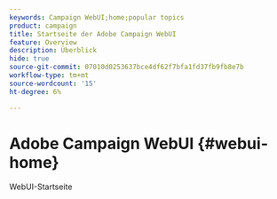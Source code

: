 ```yaml
---
keywords: Campaign WebUI;home;popular topics
product: campaign
title: Startseite der Adobe Campaign WebUI
feature: Overview
description: Überblick
hide: true
source-git-commit: 07010d0253637bce4df62f7bfa1fd37fb9fb8e7b
workflow-type: tm+mt
source-wordcount: '15'
ht-degree: 6%

---
```


# Adobe Campaign WebUI {#webui-home}

WebUI-Startseite


